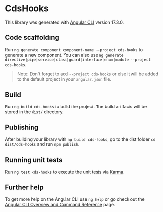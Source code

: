 # CdsHooks

This library was generated with [Angular CLI](https://github.com/angular/angular-cli) version 17.3.0.

## Code scaffolding

Run `ng generate component component-name --project cds-hooks` to generate a new component. You can also use `ng generate directive|pipe|service|class|guard|interface|enum|module --project cds-hooks`.
> Note: Don't forget to add `--project cds-hooks` or else it will be added to the default project in your `angular.json` file. 

## Build

Run `ng build cds-hooks` to build the project. The build artifacts will be stored in the `dist/` directory.

## Publishing

After building your library with `ng build cds-hooks`, go to the dist folder `cd dist/cds-hooks` and run `npm publish`.

## Running unit tests

Run `ng test cds-hooks` to execute the unit tests via [Karma](https://karma-runner.github.io).

## Further help

To get more help on the Angular CLI use `ng help` or go check out the [Angular CLI Overview and Command Reference](https://angular.io/cli) page.
